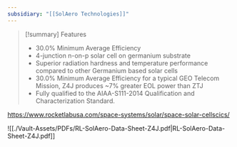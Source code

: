 ```yaml
---
subsidiary: "[[SolAero Technologies]]"
---
```

>[!summary] Features
>- 30.0% Minimum Average Efficiency
>- 4-junction n-on-p solar cell on germanium substrate
>- Superior radiation hardness and temperature performance compared to other Germanium based solar cells
>- 30.0% Minimum Average Efficiency for a typical GEO Telecom Mission, Z4J produces ~7% greater EOL power than ZTJ
>- Fully qualified to the AIAA-S111-2014 Qualification and Characterization Standard.

https://www.rocketlabusa.com/space-systems/solar/space-solar-cellscics/

![[./Vault-Assets/PDFs/RL-SolAero-Data-Sheet-Z4J.pdf|RL-SolAero-Data-Sheet-Z4J.pdf]]